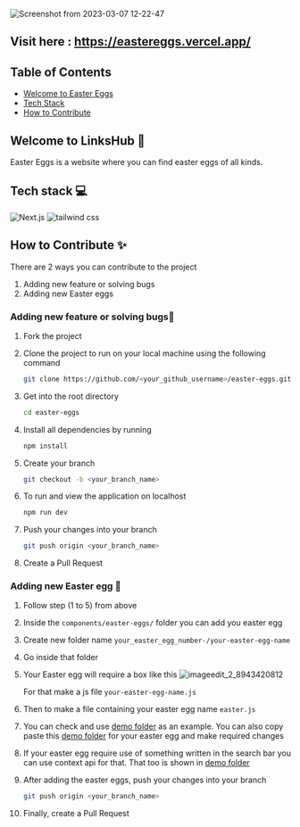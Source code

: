 ![Screenshot from 2023-03-07 12-22-47](https://user-images.githubusercontent.com/78169683/223427467-3586b4f6-7c42-4028-90e4-c496bbf3890a.png)

## Visit here : https://eastereggs.vercel.app/

## Table of Contents

- [Welcome to Easter Eggs](#welcome)
- [Tech Stack](#tech-stack)
- [How to Contribute](#how-to-contribute)



<a name="welcome"></a>
## Welcome to LinksHub 👋
Easter Eggs is a website where you can find easter eggs of all kinds.


<a name="tech-stack"></a>
## Tech stack 💻

![Next.js](https://img.shields.io/badge/Next.js-7c3aed?style=for-the-badge&logo=next.js&logoColor=white)
![tailwind css](https://img.shields.io/badge/tailwind_css-7c3aed?style=for-the-badge&logo=tailwindcss&logoColor=white)

<a name="how-to-contribute"></a>
## How to Contribute ✨

There are 2 ways you can contribute to the project
1. Adding new feature or solving bugs
2. Adding new Easter eggs

### Adding new feature or solving bugs🌟

1. Fork the project
   
2. Clone the project to run on your local machine using the following command
   
   ```sh
   git clone https://github.com/<your_github_username>/easter-eggs.git
   ```
3. Get into the root directory
   
   ```sh
   cd easter-eggs
   ```
4. Install all dependencies by running
   
   ```sh
   npm install
   ```

5. Create your branch 
    ```sh
   git checkout -b <your_branch_name>
   ```

6. To run and view the application on localhost
    ```sh
   npm run dev
   ```
7. Push your changes into your branch
   
    ```sh
   git push origin <your_branch_name>
   ```

8. Create a Pull Request

### Adding new Easter egg 🥚

1. Follow step (1 to 5) from above
2. Inside the ```components/easter-eggs/``` folder you can add you easter egg
3. Create new folder name ```your_easter_egg_number-/your-easter-egg-name```
4. Go inside that folder
5. Your Easter egg will require a box like this
![imageedit_2_8943420812](https://user-images.githubusercontent.com/78169683/223427721-4bf17376-84e8-43f6-81a3-8a6ac61510ff.gif)


	For that make a js file ```your-easter-egg-name.js```
6. Then to make a file containing your easter egg name ```easter.js``` 
7. You can check and use [demo folder](https://github.com/yashnirmal/easter-eggs/tree/main/components/easter-eggs/0-demo) as an example. You can also copy paste this [demo folder](https://github.com/yashnirmal/easter-eggs/tree/main/components/easter-eggs/0-demo) for your easter egg and make required changes
8. If your easter egg require use of something written in the search bar you can use context api for that. That too is shown in [demo folder](https://github.com/yashnirmal/easter-eggs/tree/main/components/easter-eggs/0-demo)
9. After adding the easter eggs, push your changes into your branch
   
    ```sh
   git push origin <your_branch_name>
   ```

10. Finally, create a Pull Request

